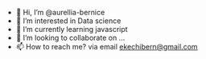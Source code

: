 - 👋 Hi, I’m @aurellia-bernice
- 👀 I’m interested in Data science
- 🌱 I’m currently learning javascript
- 💞️ I’m looking to collaborate on ...
- 📫 How to reach me? via email ekechibern@gmail.com

<!---
aurellia-bernice/aurellia-bernice is a ✨ special ✨ repository because its `README.md` (this file) appears on your GitHub profile.
You can click the Preview link to take a look at your changes.
--->
